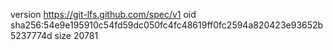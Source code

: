 version https://git-lfs.github.com/spec/v1
oid sha256:54e9e195910c54fd59dc050fc4fc48619ff0fc2594a820423e93652b5237774d
size 20781
